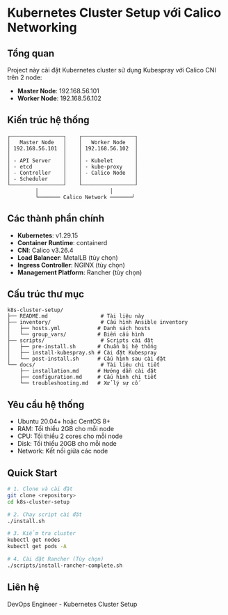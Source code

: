 # Kubernetes Cluster Setup với Calico Networking

## Tổng quan
Project này cài đặt Kubernetes cluster sử dụng Kubespray với Calico CNI trên 2 node:
- **Master Node**: 192.168.56.101
- **Worker Node**: 192.168.56.102

## Kiến trúc hệ thống
```
┌─────────────────┐    ┌─────────────────┐
│   Master Node   │    │   Worker Node   │
│ 192.168.56.101  │    │ 192.168.56.102  │
│                 │    │                 │
│ - API Server    │    │ - Kubelet       │
│ - etcd          │    │ - kube-proxy    │
│ - Controller    │    │ - Calico Node   │
│ - Scheduler     │    │                 │
└─────────────────┘    └─────────────────┘
         │                       │
         └─────── Calico Network ───────┘
```

## Các thành phần chính
- **Kubernetes**: v1.29.15
- **Container Runtime**: containerd
- **CNI**: Calico v3.26.4
- **Load Balancer**: MetalLB (tùy chọn)
- **Ingress Controller**: NGINX (tùy chọn)
- **Management Platform**: Rancher (tùy chọn)

## Cấu trúc thư mục
```
k8s-cluster-setup/
├── README.md                 # Tài liệu này
├── inventory/                # Cấu hình Ansible inventory
│   ├── hosts.yml            # Danh sách hosts
│   └── group_vars/          # Biến cấu hình
├── scripts/                  # Scripts cài đặt
│   ├── pre-install.sh       # Chuẩn bị hệ thống
│   ├── install-kubespray.sh # Cài đặt Kubespray
│   └── post-install.sh      # Cấu hình sau cài đặt
└── docs/                     # Tài liệu chi tiết
    ├── installation.md      # Hướng dẫn cài đặt
    ├── configuration.md     # Cấu hình chi tiết
    └── troubleshooting.md   # Xử lý sự cố
```

## Yêu cầu hệ thống
- Ubuntu 20.04+ hoặc CentOS 8+
- RAM: Tối thiểu 2GB cho mỗi node
- CPU: Tối thiểu 2 cores cho mỗi node
- Disk: Tối thiểu 20GB cho mỗi node
- Network: Kết nối giữa các node

## Quick Start
```bash
# 1. Clone và cài đặt
git clone <repository>
cd k8s-cluster-setup

# 2. Chạy script cài đặt
./install.sh

# 3. Kiểm tra cluster
kubectl get nodes
kubectl get pods -A

# 4. Cài đặt Rancher (Tùy chọn)
./scripts/install-rancher-complete.sh
```

## Liên hệ
DevOps Engineer - Kubernetes Cluster Setup 